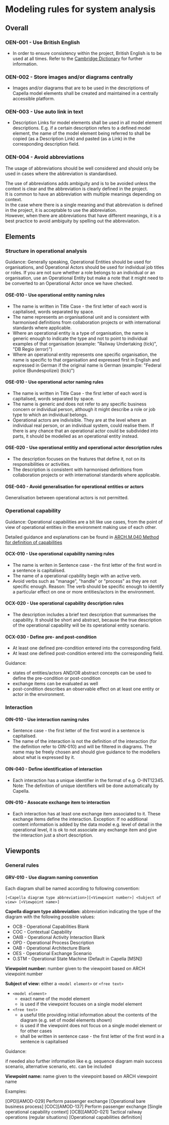 # Modeling rules for system analysis

## Overall

### OEN-001 - Use British English
- In order to ensure consistency within the project, British English is to be used at all times.
Refer to the [Cambridge Dictionary](https://dictionary.cambridge.org/) for further information.

### OEN-002 - Store images and/or diagrams centrally
- Images and/or diagrams that are to be used in the descriptions of Capella model elements shall be created and maintained in a centrally accessible platform.

### OEN-003 - Use auto link in text
- Description Links for model elements shall be used in all model element descriptions. 
E.g. if a certain description refers to a defined model element, the name of the model element being referred to shall be copied (as a Description Link) and pasted (as a Link) in the corresponding description field.

### OEN-004 - Avoid abbreviations
The usage of abbreviations should be well considered and should only be used in cases where the abbreviation is standardised.

The use of abbreviations adds ambiguity and is to be avoided unless the context is clear and the 
abbreviation is clearly defined in the project.  
It is common to have an abbreviation with multiple meanings depending on context.   
In the case where there is a single meaning and that abbreviation is defined in the project, it is acceptable to use the abbreviation.   
However, when there are abbreviations that have different meanings, it is a best practice to avoid 
ambiguity by spelling out the abbreviation. 

## Elements

### Structure in operational analysis

Guidance:
Generally speaking, Operational Entities should be used for organisations, and Operational Actors should be used for individual job titles or roles. If you are not sure whether a role belongs to an individual or an organisation, use an Operational Entity but make a note that it might need to be converted to an Operational Actor once we have checked.

#### OSE-010 - Use operational entity naming rules

- The name is written in Title Case - the first letter of each word is capitalised, words separated by space.
- The name represents an organisational unit and is consistent with harmonised definitions from collaboration projects or with international standards where applicable.
- Where an operational entity is a type of organisation, the name is generic enough to indicate the type and not to point to individual examples of that organisation (example: "Railway Undertaking (tick)", "DB Regio (error)")
- Where an operational entity represents one specific organisation, the name is specific to that organisation and expressed first in English and expressed in German if the original name is German (example: "Federal police (Bundespolizei) (tick)")

#### OSE-010 - Use operational actor naming rules

- The name is written in Title Case - the first letter of each word is capitalised, words separated by space.  
- The name is generic and does not refer to any specific business concern or individual person, although it might describe a role or job type to which an individual belongs.
- Operational actors are indivisible. They are at the level where an individual real person, or an individual system, could realise them. If there is any chance that an operational actor could be subdivided into parts, it should be modelled as an operational entity instead.

#### OSE-020 - Use operational entitiy and operational actor description rules

- The description focuses on the features that define it, not on its responsibilities or activities.
- The description is consistent with harmonised definitions from collaboration projects or with international standards where applicable.

#### OSE-040 - Avoid generalisation for operational entities or actors
Generalisation between operational actors is not permitted.


### Operational capability

Guidance:
Operational capabilities are a bit like use cases, from the point of view of operational entities in the environment making use of each other.

Detailed guidance and explanations can be found in [ARCH.M.040 Method for definition of capabilities](https://rmt.jaas.service.deutschebahn.com/confluence/display/RA/ARCH.M.040+Method+for+definition+of+capabilities)

#### OCX-010 - Use operational capability naming rules

- The name is writen in Sentence case - the first letter of the first word in a sentence is capitalised.
- The name of a operational cpability begin with an active verb.
- Avoid verbs such as "manage", "handle" or "process" as they are not specific enough.
    Reason: The verb should be specific enough to identify a particular effect on one or more entities/actors in the environment. 

#### OCX-020 - Use operational capability description rules
- The description includes a brief text description that summarises the capability. It should be short and abstract, because the true description of the operational capability will be its operational entity scenario.

#### OCX-030 - Define pre- and post-condition
- At least one defined pre-condition entered into the corresponding field.
- At least one defined post-condition entered into the corresponding field.

Guidance: 
- states of entities/actors AND/OR abstract concepts can be used to define the pre-condition or post-condition
- exchange items can be evaluated as well
- post-condition describes an observable effect on at least one entity or actor in the environment.


### Interaction

#### OIN-010 - Use interaction naming rules
- Sentence case - the first letter of the first word in a sentence is capitalised.
- The name of the interaction is not the definition of the interaction (for the definition refer to OIN-010) and will be filtered in diagrams. The name may be freely chosen and should give guidance to the modellers about what is expressed by it.

#### OIN-040 - Define identification of interaction
- Each interaction has a unique identifier in the format of e.g. O-INT12345. 
Note: The definition of unique identifiers will be done automatically by Capella.

#### OIN-010 - Assocate exchange item to interaction
- Each interaction has at least one exchange item associated to it. These exchange items define the interaction.
    Exception: If no additional content information is added by the data model e.g. level of detail in the operational level, it is ok to not associate any exchange item and give the interaction just a short description.

## Viewponts

### General rules

#### GRV-010 - Use diagram naming convention
Each diagram shall be named according to following convention:

```
[<Capella diagram type abbreviation>][<Viewpoint number>] <Subject of view> [<Viewpoint name>]
```

**Capella diagram type abbreviation:** abbreviation indicating the type of the diagram with the following possible values:

- OCB - Operational Capabilities Blank
- COC - Contextual Capability
- OAIB - Operational Activity Interaction Blank
- OPD - Operational Process Description
- OAB - Operational Architecture Blank
- OES - Operational Exchange Scenario
- O.STM - Operational State Machine (Default in Capella [MSN])

**Viewpoint number:** number given to the viewpoint based on ARCH viewpoint number

**Subject of view:** either a ```<model element>``` or ```<free text>```

- ```<model element>```
  - exact name of the model element
  - is used if the viewpoint focuses on a single model element
- ```<free text>```
  - a useful title providing initial information about the contents of the diagram (e.g. set of model elements shown)
  - is used if the viewpoint does not focus on a single model element or for other cases
  - shall be written in sentence case - the first letter of the first word in a sentence is capitalised

Guidance:

if needed also further information like e.g. sequence diagram main success scenario, alternative scenario, etc. can be included

**Viewpoint name:** name given to the viewpoint based on ARCH viewpoint name

Examples:

[OPD][AMOD-029] Perform passenger exchange [Operational bare business process]
[COC][AMOD-137] Perform passenger exchange [Single operational capability context]
[OCB][AMOD-021] Tactical railway operations (regular situations) [Operational capabilities definition]

